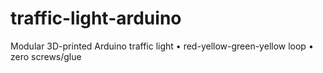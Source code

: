 # traffic-light-arduino
Modular 3D-printed Arduino traffic light • red-yellow-green-yellow loop • zero screws/glue
